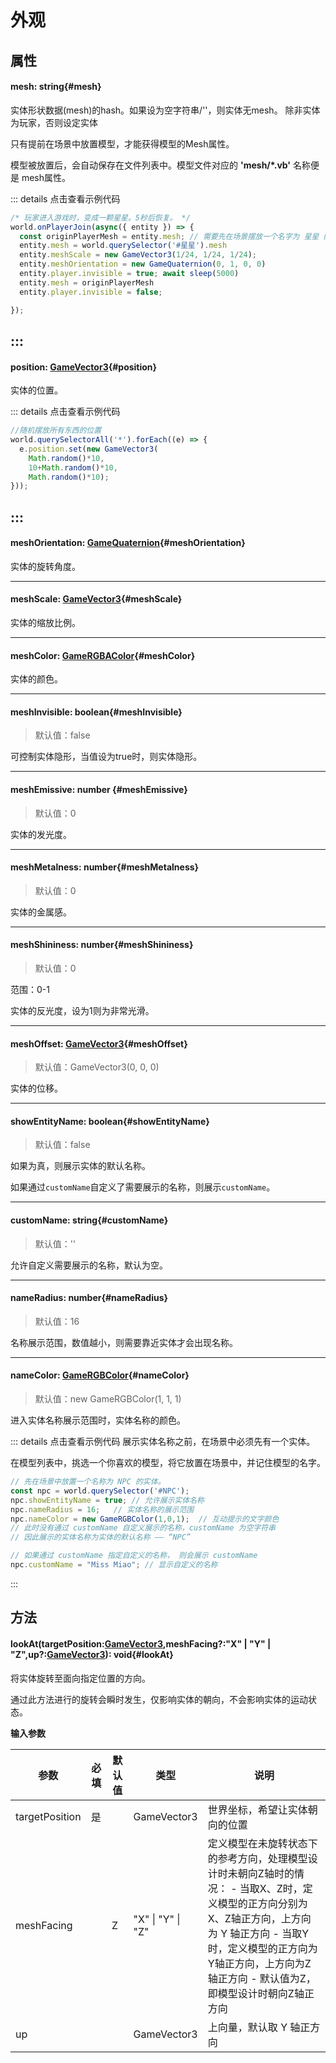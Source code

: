 <script setup>
import '/style.css'
</script>
# 外观
## 属性

#### <font id="API" />mesh<font id="Type">: string</font>{#mesh} 

实体形状数据(mesh)的hash。如果设为空字符串/''，则实体无mesh。 除非实体为玩家，否则设定实体

只有提前在场景中放置模型，才能获得模型的Mesh属性。

模型被放置后，会自动保存在文件列表中。模型文件对应的 **'mesh/*.vb'** 名称便是 mesh属性。



::: details 点击查看示例代码
```javascript
/* 玩家进入游戏时，变成一颗星星。5秒后恢复。 */
world.onPlayerJoin(async({ entity }) => {
  const originPlayerMesh = entity.mesh; // 需要先在场景摆放一个名字为 星星 的模型
  entity.mesh = world.querySelector('#星星').mesh
  entity.meshScale = new GameVector3(1/24, 1/24, 1/24);
  entity.meshOrientation = new GameQuaternion(0, 1, 0, 0)
  entity.player.invisible = true; await sleep(5000)
  entity.mesh = originPlayerMesh
  entity.player.invisible = false;

});
```
:::
---


#### <font id="API" />position<font id="Type">: [GameVector3](/GameVector3/)</font>{#position} 

实体的位置。



::: details 点击查看示例代码
```javascript
//随机摆放所有东西的位置
world.querySelectorAll('*').forEach((e) => {
  e.position.set(new GameVector3(
    Math.random()*10,
    10+Math.random()*10,
    Math.random()*10);
}));
```
:::
---


#### <font id="API" />meshOrientation<font id="Type">: [GameQuaternion](/GameQuaternion/)</font>{#meshOrientation} 

实体的旋转角度。



---


#### <font id="API" />meshScale<font id="Type">: [GameVector3](/GameVector3/)</font>{#meshScale} 

实体的缩放比例。



---


#### <font id="API" />meshColor<font id="Type">: [GameRGBAColor](/GameRGBAColor/)</font>{#meshColor} 

实体的颜色。



---


#### <font id="API" />meshInvisible<font id="Type">: boolean</font>{#meshInvisible} 
> 默认值：false

可控制实体隐形，当值设为true时，则实体隐形。



---


#### <font id="API" />meshEmissive<font id="Type">: number </font>{#meshEmissive} 
> 默认值：0

实体的发光度。



---


#### <font id="API" />meshMetalness<font id="Type">: number</font>{#meshMetalness} 
> 默认值：0

实体的金属感。



---


#### <font id="API" />meshShininess<font id="Type">: number</font>{#meshShininess} 
> 默认值：0

范围：0-1

实体的反光度，设为1则为非常光滑。



---


#### <font id="API" />meshOffset<font id="Type">: [GameVector3](/GameVector3/)</font>{#meshOffset} 
> 默认值：GameVector3(0, 0, 0)

实体的位移。



---


#### <font id="API" />showEntityName<font id="Type">: boolean</font>{#showEntityName} 
> 默认值：false

如果为真，则展示实体的默认名称。

如果通过`customName`自定义了需要展示的名称，则展示`customName`。



---


#### <font id="API" />customName<font id="Type">: string</font>{#customName} 
> 默认值：''

允许自定义需要展示的名称，默认为空。



---


#### <font id="API" />nameRadius<font id="Type">: number</font>{#nameRadius} 
> 默认值：16

名称展示范围，数值越小，则需要靠近实体才会出现名称。



---


#### <font id="API" />nameColor<font id="Type">: [GameRGBColor](/GameRGBColor/)</font>{#nameColor} 
> 默认值：new GameRGBColor(1, 1, 1)

进入实体名称展示范围时，实体名称的颜色。



::: details 点击查看示例代码
展示实体名称之前，在场景中必须先有一个实体。

在模型列表中，挑选一个你喜欢的模型，将它放置在场景中，并记住模型的名字。
```javascript
// 先在场景中放置一个名称为 NPC 的实体。
const npc = world.querySelector('#NPC');
npc.showEntityName = true; // 允许展示实体名称
npc.nameRadius = 16;   // 实体名称的展示范围
npc.nameColor = new GameRGBColor(1,0,1);  // 互动提示的文字颜色
// 此时没有通过 customName 自定义展示的名称，customName 为空字符串
// 因此展示的实体名称为实体的默认名称 —— “NPC”

// 如果通过 customName 指定自定义的名称， 则会展示 customName
npc.customName = "Miss Miao"; // 显示自定义的名称
```
:::

## 方法

#### <font id="API" />lookAt(<font id="Type">targetPosition:[GameVector3](/GameVector3/),meshFacing?:"X" | "Y" | "Z",up?:[GameVector3](/GameVector3/)</font>)<font id="Type">: void</font>{#lookAt} 

将实体旋转至面向指定位置的方向。

通过此方法进行的旋转会瞬时发生，仅影响实体的朝向，不会影响实体的运动状态。

**输入参数**

| **参数** | **必填** | **默认值** | **类型** | **说明** |
| --- | --- | --- | --- | --- |
| targetPosition | 是 | | GameVector3 | 世界坐标，希望让实体朝向的位置 |
| meshFacing | | Z | "X" &#124; "Y" &#124; "Z" | 定义模型在未旋转状态下的参考方向，处理模型设计时未朝向Z轴时的情况：  - 当取X、Z时，定义模型的正方向分别为X、Z轴正方向，上方向为 Y 轴正方向  - 当取Y时，定义模型的正方向为Y轴正方向，上方向为Z轴正方向  - 默认值为Z，即模型设计时朝向Z轴正方向|
| up | | | GameVector3 | 上向量，默认取 Y 轴正方向 |


